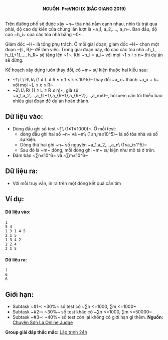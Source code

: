 **<center>NGUỒN: PreVNOI Ⅸ (BẮC GIANG 2019)</center>**
<br>

Trên đường phố sẽ được xây ~n~ tòa nhà nằm cạnh nhau, nhìn từ trái qua phải, độ cao dự kiến của chúng lần lượt là ~a_1, a_2,…., a_n~. Ban đầu, độ cao ~h_i~ của các tòa nhà bằng ~0~.

Giám đốc ~H~ là tổng phụ trách. Ở mỗi giai đoạn, giám đốc ~H~ chọn một đoạn ~[L, R]~ để làm việc. Trong giai đoạn này, độ cao các tòa nhà ~h_L, h_{L+1},…, h_R~ sẽ tăng lên ~1~. Khi ~h_i = a_i~ với mọi ~1 ≤ i  ≤ n~ thì dự án sẽ dừng.

Kế hoạch xây dựng luôn thay đổi, có ~m~ sự kiện thuộc hai kiểu sau:

- ~1\ L\ R\ k\ (1 ≤ L ≤ R ≤ n,1 ≤ k ≤ 10^5)~ thay đổi ~a_x~ thành ~a_x + k~ với mọi ~L ≤ x ≤ R~
- ~2\ L\ R\ (1 ≤ L ≤ R ≤ n)~, giả sử ~a_1,a_2,…,a_{L−1},a_{R+1},a_{R+2},…,a_n=0~, hỏi xem cần tối thiểu bao nhiêu giai đoạn để dự án hoàn thành.

## Dữ liệu vào:
- Dòng đầu ghi số test ~T\ (1≤T≤1000)~. Ở mỗi test:
    - dòng đầu ghi hai số ~n~ và ~m\  (1≤n,m≤10^5)~ là số tòa nhà và số sự kiện.
    - Dòng thứ hai ghi ~n~ số nguyên ~a_1,a_2,...,a_n\ (1≤a_i≤1^5)~
    - Sau đó là ~m~ dòng, mỗi dòng ghi ~m~ sự kiện như mô tả ở trên.
- Đảm bảo ~∑n≤10^6~ và ~∑m≤10^6~

## Dữ liệu ra:
- Với mỗi truy vấn, in ra trên một dòng kết quả cần tìm

## Ví dụ:
#### Dữ liệu vào:
```
1
5 4
1 3 1 4 5
2 1 5
1 3 4 2
2 2 4
2 1 5
```

#### Dữ liệu ra:
```
7
6
6
```

## Giới hạn:
- Subtask ~\#1~: ~30\%~ số test có ~∑n <=1000, ∑m <=1000~
- Subtask ~\#2~: ~30\%~ số test khác có ~∑n <=1000, ∑m <=50000~
- Subtask ~\#3~: ~40\%~ số test còn lại không có giới hạn gì thêm.
**Nguồn:** [Chuyên Sơn La Online Judge](http://csloj.ddns.net/)

**Group giải đáp thắc mắc:** [Lập trình 24h](https://www.facebook.com/groups/1386904321519984)
